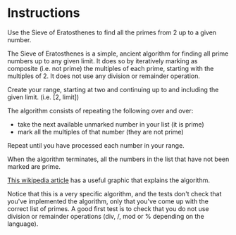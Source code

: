 # Instructions

Use the Sieve of Eratosthenes to find all the primes from 2 up to a given
number.

The Sieve of Eratosthenes is a simple, ancient algorithm for finding all prime numbers up to any given limit.
It does so by iteratively marking as composite (i.e. not prime) the multiples of each prime, starting with the multiples of 2.
It does not use any division or remainder operation.

Create your range, starting at two and continuing up to and including the given limit.
(i.e. [2, limit])

The algorithm consists of repeating the following over and over:

- take the next available unmarked number in your list (it is prime)
- mark all the multiples of that number (they are not prime)

Repeat until you have processed each number in your range.

When the algorithm terminates, all the numbers in the list that have not
been marked are prime.

[This wikipedia article][eratosthenes] has a useful graphic that explains the algorithm.

Notice that this is a very specific algorithm, and the tests don't check that you've implemented the algorithm, only that you've come up with the correct list of primes.
A good first test is to check that you do not use division or remainder operations (div, /, mod or % depending on the language).

[eratosthenes]: https://en.wikipedia.org/wiki/Sieve_of_Eratosthenes
